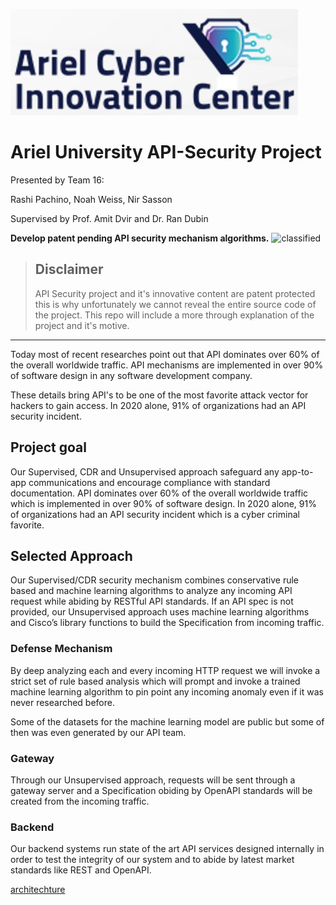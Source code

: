 ![cyberlogo](https://github.com/SassonNir/API-Security/blob/main/ariel_cyber_with_bg.jpg?raw=true)

# **Ariel University API-Security Project**

Presented by Team 16:

Rashi Pachino, Noah Weiss, Nir Sasson

Supervised by Prof. Amit Dvir and Dr. Ran Dubin

**Develop patent pending API security mechanism algorithms.**
![classified](https://github.com/SassonNir/API-Security/assets/31435876/234cc97d-598f-4269-9216-d6c95310d121)

> ## Disclaimer
> API Security project and it's innovative content are patent protected this is why unfortunately we cannot reveal the entire source code of the project.
> This repo will include a more through explanation of the project and it's motive.

-----

Today most of recent researches point out that API dominates over 60% of the overall worldwide traffic. API mechanisms are implemented in over 90% of software design in any software development company. 

These details bring API's to be one of the most favorite attack vector for hackers to gain access. In 2020 alone, 91% of organizations had an API security incident.

## Project goal

Our Supervised, CDR and Unsupervised approach safeguard any app-to-app communications and encourage compliance with standard documentation.
API dominates over 60% of the overall worldwide traffic which is implemented in over 90% of software design. In 2020 alone, 91% of organizations had an API security incident which is a cyber criminal favorite.


## Selected Approach

Our Supervised/CDR security mechanism combines conservative rule based and machine learning algorithms to analyze any incoming API request while abiding by RESTful API standards.
If an API spec is not provided, our Unsupervised approach uses machine learning algorithms and Cisco’s library functions  to build the Specification from incoming traffic.


### Defense Mechanism

By deep analyzing each and every incoming HTTP request we will invoke a strict set of rule based analysis which will prompt and invoke a trained machine learning algorithm to pin point any incoming anomaly even if it was never researched before. 

Some of the datasets for the machine learning model are public but some of then was even generated by our API team. 

### Gateway 
Through our Unsupervised approach, requests will be sent through a gateway server and a Specification obiding by OpenAPI standards will be created from the incoming traffic.  

### Backend

Our backend systems run state of the art API services designed internally in order to test the integrity of our system and to abide by latest market standards like REST and OpenAPI.

[architechture]()


